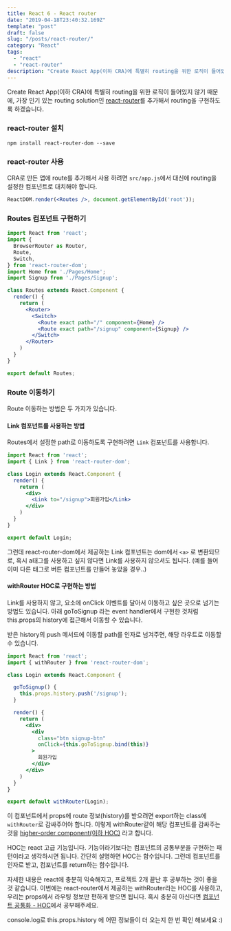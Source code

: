 ```yaml
---
title: React 6 - React router
date: "2019-04-18T23:40:32.169Z"
template: "post"
draft: false
slug: "/posts/react-router/"
category: "React"
tags:
  - "react"
  - "react-router"
description: "Create React App(이하 CRA)에 특별히 routing을 위한 로직이 들어있지 않기 때문에, 가장 인기 있는 routing solution인 react-router를 추가해서 routing을 구현하도록 하겠습니다."
---
```


Create React App(이하 CRA)에 특별히 routing을 위한 로직이 들어있지 않기 때문에, 가장 인기 있는 routing solution인 [react-router](https://reacttraining.com/react-router/web/guides/quick-start)를 추가해서 routing을 구현하도록 하겠습니다.

### react-router 설치
```
npm install react-router-dom --save
```

### react-router 사용
CRA로 만든 앱에 route를 추가해서 사용 하려면 `src/app.js`에서 <App /> 대신에 routing을 설정한 컴포넌트로 대치해야 합니다.

```jsx
ReactDOM.render(<Routes />, document.getElementById('root'));
```

### Routes 컴포넌트 구현하기
```jsx
import React from 'react';
import {
  BrowserRouter as Router,
  Route,
  Switch,
} from 'react-router-dom';
import Home from './Pages/Home';
import Signup from './Pages/Signup';

class Routes extends React.Component {
  render() {
    return (
      <Router>
        <Switch>
          <Route exact path="/" component={Home} />
          <Route exact path="/signup" component={Signup} />
        </Switch>
      </Router>
    )
  }
}

export default Routes;
```

### Route 이동하기

Route 이동하는 방법은 두 가지가 있습니다.

#### Link 컴포넌트를 사용하는 방법
Routes에서 설정한 path로 이동하도록 구현하려면 `Link` 컴포넌트를 사용합니다.
```jsx
import React from 'react';
import { Link } from 'react-router-dom';

class Login extends React.Component {
  render() {
    return (
      <div>
        <Link to="/signup">회원가입</Link>
      </div>
    )
  }
}

export default Login;
```
그런데 react-router-dom에서 제공하는 Link 컴포넌트는 dom에서 `<a>` 로 변환되므로, 혹시 a태그를 사용하고 싶지 않다면 Link를 사용하지 않으셔도 됩니다. (예를 들어 이미 다른 태그로 버튼 컴포넌트를 만들어 놓았을 경우..)

#### withRouter HOC로 구현하는 방법
Link를 사용하지 않고, 요소에 onClick 이벤트를 달아서 이동하고 싶은 곳으로 넘기는 방법도 있습니다.
아래 goToSignup 라는 event handler에서 구현한 것처럼 this.props의 history에 접근해서 이동할 수 있습니다.

받은 history의 push 메서드에 이동할 path를 인자로 넘겨주면, 해당 라우트로 이동할 수 있습니다.
```jsx
import React from 'react';
import { withRouter } from 'react-router-dom';

class Login extends React.Component {

  goToSignup() {
    this.props.history.push('/signup');
  }

  render() {
    return (
      <div>
        <div
          class="btn signup-btn"
          onClick={this.goToSignup.bind(this)}
        >
          회원가입
        </div>
      </div>
    )
  }
}

export default withRouter(Login);
```
이 컴포넌트에서 props에 route 정보(history)를 받으려면 export하는 class에 `withRouter`로 감싸주어야 합니다.
이렇게 withRouter같이 해당 컴포넌트를 감싸주는 것을 [higher-order component(이하 HOC)](https://reactjs.org/docs/higher-order-components.html) 라고 합니다.

HOC는 react 고급 기능입니다. 기능이라기보다는 컴포넌트의 공통부분을 구현하는 패턴이라고 생각하시면 됩니다.
간단히 설명하면 HOC는 함수입니다.
그런데 컴포넌트를 인자로 받고, 컴포넌트를 return하는 함수입니다.

자세한 내용은 react에 충분히 익숙해지고, 프로젝트 2개 끝난 후 공부하는 것이 좋을 것 같습니다.
이번에는 react-router에서 제공하는 withRouter라는 HOC를 사용하고, 우리는 props에서 라우팅 정보만 편하게 받으면 됩니다.
혹시 충분히 아신다면 [컴포넌트 공통화 - HOC](https://yeri-kim.github.io/posts/react-hoc/)에서 공부해주세요.

console.log로 this.props.history 에 어떤 정보들이 더 오는지 한 번 확인 해보세요  :)
